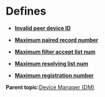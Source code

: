 # Defines

-   **[Invalid peer device ID](GUID-2038C870-72E8-4B95-BD46-F5E89532DF0F.md)**  

-   **[Maximum paired record number](GUID-9BAF9121-0D45-4E86-B62E-FC8734BCECB2.md)**  

-   **[Maximum filter accept list num](GUID-463DD6C6-3197-4A4A-B3DC-ED686F5342D4.md)**  

-   **[Maximum resolving list num](GUID-EB4D4567-9AD4-4B35-BF33-33F04F358471.md)**  

-   **[Maximum registration number](GUID-23BBD580-2D33-4506-AAF7-97F7C2EBC436.md)**  


**Parent topic:**[Device Manager \(DM\)](GUID-6252D889-CF34-48B9-9875-902727D90DFF.md)

